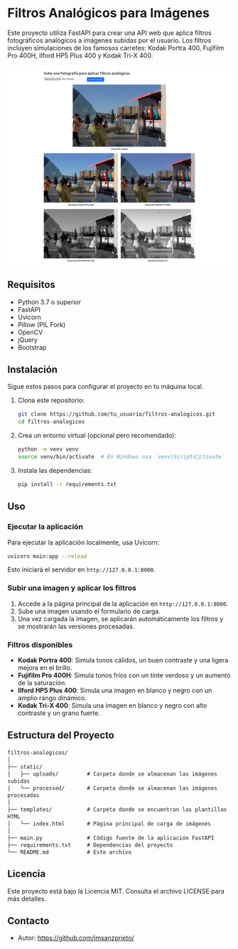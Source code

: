 # Filtros Analógicos para Imágenes

Este proyecto utiliza FastAPI para crear una API web que aplica filtros fotográficos analógicos a imágenes subidas por el usuario. Los filtros incluyen simulaciones de los famosos carretes: Kodak Portra 400, Fujifilm Pro 400H, Ilford HP5 Plus 400 y Kodak Tri-X 400.

![Texto alternativo](pantallazo.png)

## Requisitos

- Python 3.7 o superior
- FastAPI
- Uvicorn
- Pillow (PIL Fork)
- OpenCV
- jQuery
- Bootstrap

## Instalación

Sigue estos pasos para configurar el proyecto en tu máquina local.

1. Clona este repositorio:

   ```bash
   git clone https://github.com/tu_usuario/filtros-analogicos.git
   cd filtros-analogicos
   ```

2. Crea un entorno virtual (opcional pero recomendado):

   ```bash
   python -m venv venv
   source venv/bin/activate  # En Windows usa `venv\Scriptsctivate`
   ```

3. Instala las dependencias:

   ```bash
   pip install -r requirements.txt
   ```

## Uso

### Ejecutar la aplicación

Para ejecutar la aplicación localmente, usa Uvicorn:

```bash
uvicorn main:app --reload
```

Esto iniciará el servidor en `http://127.0.0.1:8000`.

### Subir una imagen y aplicar los filtros

1. Accede a la página principal de la aplicación en `http://127.0.0.1:8000`.
2. Sube una imagen usando el formulario de carga.
3. Una vez cargada la imagen, se aplicarán automáticamente los filtros y se mostrarán las versiones procesadas.

### Filtros disponibles

- **Kodak Portra 400**: Simula tonos cálidos, un buen contraste y una ligera mejora en el brillo.
- **Fujifilm Pro 400H**: Simula tonos fríos con un tinte verdoso y un aumento de la saturación.
- **Ilford HP5 Plus 400**: Simula una imagen en blanco y negro con un amplio rango dinámico.
- **Kodak Tri-X 400**: Simula una imagen en blanco y negro con alto contraste y un grano fuerte.

## Estructura del Proyecto

```
filtros-analogicos/
│
├── static/
│   ├── uploads/         # Carpeta donde se almacenan las imágenes subidas
│   └── processed/       # Carpeta donde se almacenan las imágenes procesadas
│
├── templates/           # Carpeta donde se encuentran las plantillas HTML
│   └── index.html       # Página principal de carga de imágenes
│
├── main.py              # Código fuente de la aplicación FastAPI
├── requirements.txt     # Dependencias del proyecto
└── README.md            # Este archivo
```

## Licencia

Este proyecto está bajo la Licencia MIT. Consulta el archivo LICENSE para más detalles.

## Contacto

- Autor: https://github.com/jmsanzprieto/
